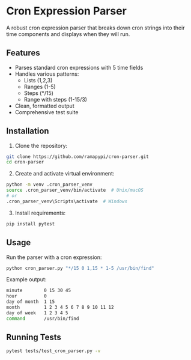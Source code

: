 # Cron Expression Parser

A robust cron expression parser that breaks down cron strings into their time components and displays when they will run.

## Features

- Parses standard cron expressions with 5 time fields
- Handles various patterns:
  - Lists (1,2,3)
  - Ranges (1-5)
  - Steps (*/15)
  - Range with steps (1-15/3)
- Clean, formatted output
- Comprehensive test suite

## Installation

1. Clone the repository:

```bash
git clone https://github.com/ramapypi/cron-parser.git
cd cron-parser
```

2. Create and activate virtual environment:

```bash
python -m venv .cron_parser_venv
source .cron_parser_venv/bin/activate  # Unix/macOS
# or
.cron_parser_venv\Scripts\activate  # Windows
```

3. Install requirements:

```bash
pip install pytest
```

## Usage

Run the parser with a cron expression:

```bash
python cron_parser.py "*/15 0 1,15 * 1-5 /usr/bin/find"
```

Example output:

```bash
minute        0 15 30 45
hour          0
day of month  1 15
month         1 2 3 4 5 6 7 8 9 10 11 12
day of week   1 2 3 4 5
command       /usr/bin/find
```

## Running Tests

```bash
pytest tests/test_cron_parser.py -v
```
